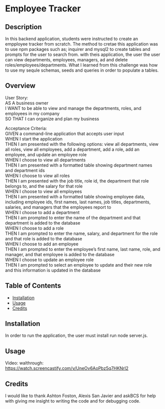 # Employee Tracker

## Description

In this backend application, students were instructed to create an empployee tracker from scratch. The method to cretae this application was to use npm packages such as; inquirer and mysql2 to create tables and prompts for the user to search from. with theis application, the user the user can view departments, employees, managers, ad and delete roles/employees/departments. What I learned from this challenge was how to use my sequle schemas, seeds and queries in order to populate a tables.

## Overview

User Story:<br>
AS A business owner<br>
I WANT to be able to view and manage the departments, roles, and employees in my company<br>
SO THAT I can organize and plan my business

Acceptance Criteria:<br>
GIVEN a command-line application that accepts user input<br>
WHEN I start the application<br>
THEN I am presented with the following options: view all departments, view all roles, view all employees, add a department, add a role, add an employee, and update an employee role<br>
WHEN I choose to view all departments<br>
THEN I am presented with a formatted table showing department names and department ids<br>
WHEN I choose to view all roles<br>
THEN I am presented with the job title, role id, the department that role belongs to, and the salary for that role<br>
WHEN I choose to view all employees<br>
THEN I am presented with a formatted table showing employee data, including employee ids, first names, last names, job titles, departments, salaries, and managers that the employees report to<br>
WHEN I choose to add a department<br>
THEN I am prompted to enter the name of the department and that department is added to the database<br>
WHEN I choose to add a role<br>
THEN I am prompted to enter the name, salary, and department for the role and that role is added to the database<br>
WHEN I choose to add an employee<br>
THEN I am prompted to enter the employee’s first name, last name, role, and manager, and that employee is added to the database<br>
WHEN I choose to update an employee role<br>
THEN I am prompted to select an employee to update and their new role and this information is updated in the database



## Table of Contents

- [Installation](#installation)
- [Usage](#usage)
- [Credits](#credits)

## Installation

In order to run the application, the user must install run node server.js.

## Usage
Video: walthrough: https://watch.screencastify.com/v/UneOv6AoPbz5q7HKNrI2


## Credits

I would like to thank Ashton Foston, Alexis San Javier and askBCS for help with giving me insight to writing the code and for debugging code.



